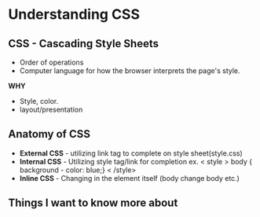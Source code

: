 # Understanding CSS

## CSS - Cascading Style Sheets
- Order of operations
- Computer language for how the browser interprets the page's style.


**WHY**
- Style, color.
- layout/presentation

## Anatomy of CSS
- **External CSS** - utilizing link tag to complete on style sheet(style.css)
- **Internal CSS** - Utilizing style tag/link for completion ex. < style >  body {  background - color: blue;} < /style>
- **Inline CSS** - Changing in the element itself (body change body etc.)







## Things I want to know more about